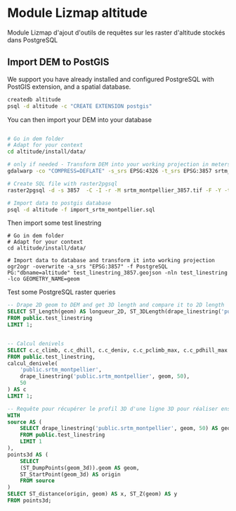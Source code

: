 # Module Lizmap altitude

Module Lizmap d'ajout d'outils de requêtes sur les raster d'altitude stockés dans PostgreSQL

## Import DEM to PostGIS

We support you have already installed and configured PostgreSQL with PostGIS extension, and a spatial database.


```bash
createdb altitude
psql -d altitude -c "CREATE EXTENSION postgis"
```

You can then import your DEM into your database

```bash

# Go in dem folder
# Adapt for your context
cd altitude/install/data/

# only if needed - Transform DEM into your working projection in meters
gdalwarp -co "COMPRESS=DEFLATE" -s_srs EPSG:4326 -t_srs EPSG:3857 srtm_montpellier_4326.tif srtm_montpellier_3857.tif

# Create SQL file with raster2pgsql
raster2pgsql -d -s 3857  -C -I -r -M srtm_montpellier_3857.tif -F -Y -t 200x200 public.srtm_montpellier > import_srtm_montpellier.sql

# Import data to postgis database
psql -d altitude -f import_srtm_montpellier.sql

```

Then import some test linestring

```
# Go in dem folder
# Adapt for your context
cd altitude/install/data/

# Import data to database and transform it into working projection
ogr2ogr -overwrite -a_srs "EPSG:3857" -f PostgreSQL PG:"dbname=altitude" test_linestring_3857.geojson -nln test_linestring  -lco GEOMETRY_NAME=geom
```

Test some PostgreSQL raster queries

```sql
-- Drape 2D geom to DEM and get 3D length and compare it to 2D length
SELECT ST_Length(geom) AS longueur_2D, ST_3DLength(drape_linestring('public.srtm_montpellier', geom, 50)) AS longueur_3D
FROM public.test_linestring
LIMIT 1;


-- Calcul denivels
SELECT c.c_climb, c.c_dhill, c.c_deniv, c.c_pclimb_max, c.c_pdhill_max
FROM public.test_linestring,
calcul_denivele(
    'public.srtm_montpellier',
    drape_linestring('public.srtm_montpellier', geom, 50),
    50
) AS c
LIMIT 1;

-- Requête pour récupérer le profil 3D d'une ligne 3D pour réaliser ensuite un graphique
WITH
source AS (
    SELECT drape_linestring('public.srtm_montpellier', geom, 50) AS geom_3d
    FROM public.test_linestring
    LIMIT 1
),
points3d AS (
    SELECT
    (ST_DumpPoints(geom_3d)).geom AS geom,
    ST_StartPoint(geom_3d) AS origin
    FROM source
)
SELECT ST_distance(origin, geom) AS x, ST_Z(geom) AS y
FROM points3d;

```
